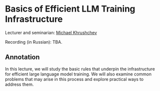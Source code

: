 # Basics of Efficient LLM Training Infrastructure

Lecturer and seminarian: [Michael Khrushchev](https://habr.com/ru/users/MichaelEk/)

Recording (in Russian): TBA.

## Annotation
In this lecture, we will study the basic rules that underpin the infrastructure for efficient large language model training. We will also examine common problems that may arise in this process and explore practical ways to address them.
